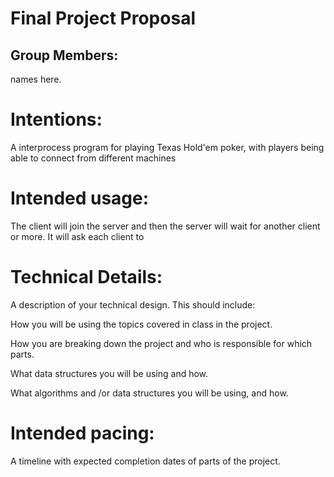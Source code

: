 # Final Project Proposal

## Group Members:

names here.
       
# Intentions:

A interprocess program for playing Texas Hold'em poker, with players being able to connect from different machines
    
# Intended usage:

The client will join the server and then the server will wait for another client or more. It will ask each client to 
  
# Technical Details:

A description of your technical design. This should include:
   
How you will be using the topics covered in class in the project.
     
How you are breaking down the project and who is responsible for which parts.
  
What data structures you will be using and how.
     
What algorithms and /or data structures you will be using, and how.
    
# Intended pacing:

A timeline with expected completion dates of parts of the project.
